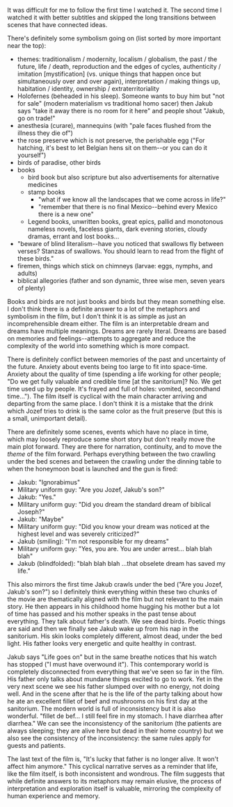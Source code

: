 It was difficult for me to follow the first time I watched it. The second time I watched it with better subtitles and skipped the long transitions between scenes that have connected ideas.

There's definitely some symbolism going on (list sorted by more important near the top): 

- themes: traditionalism / modernity, localism / globalism, the past / the future, life / death, reproduction and the edges of cycles, authenticity / imitation [mystification] (vs. unique things that happen once but simultaneously over and over again), interpretation / making things up, habitation / identity, ownership / extraterritoriality
- Holofernes (beheaded in his sleep). Someone wants to buy him but "not for sale" (modern materialism vs traditional homo sacer) then Jakub says "take it away there is no room for it here" and people shout "Jakub, go on trade!"
- anesthesia (curare), mannequins (with "pale faces flushed from the illness they die of")
- the rose preserve which is not preserve, the perishable egg ("For hatching, it's best to let Belgian hens sit on them--or you can do it yourself")
- birds of paradise, other birds
- books
  - bird book but also scripture but also advertisements for alternative medicines
  - stamp books
     - "what if we know all the landscapes that we come across in life?"
     - "remember that there is no final Mexico--behind every Mexico there is a new one"
  - Legend books, unwritten books, great epics, pallid and monotonous nameless novels, faceless giants, dark evening stories, cloudy dramas, errant and lost books...
- "beware of blind literalism--have you noticed that swallows fly between verses? Stanzas of swallows. You should learn to read from the flight of these birds."
- firemen, things which stick on chimneys (larvae: eggs, nymphs, and adults)
- biblical allegories (father and son dynamic, three wise men, seven years of plenty)

Books and birds are not just books and birds but they mean something else. I don't think there is a definite answer to a lot of the metaphors and symbolism in the film, but I don't think it is as simple as just an incomprehensible dream either. The film is an interpretable dream and dreams have multiple meanings. Dreams are rarely literal. Dreams are based on memories and feelings--attempts to aggregate and reduce the complexity of the world into something which is more compact.

There is definitely conflict between memories of the past and uncertainty of the future. Anxiety about events being too large to fit into space-time. Anxiety about the quality of time (spending a life working for other people; "Do we get fully valuable and credible time [at the sanitorium]? No. We get time used up by people. It's frayed and full of holes: vomited, secondhand time..."). The film itself is cyclical with the main character arriving and departing from the same place. I don't think it is a mistake that the drink which Jozef tries to drink is the same color as the fruit preserve (but this is a small, unimportant detail).

There are definitely some scenes, events which have no place in time, which may loosely reproduce some short story but don't really move the main plot forward. They are there for narration, continuity, and to move the _theme_ of the film forward. Perhaps everything between the two crawling under the bed scenes and between the crawling under the dinning table to when the honeymoon boat is launched and the gun is fired: 

- Jakub: "Ignorabimus"
- Military uniform guy: "Are you Jozef, Jakub's son?"
- Jakub: "Yes."
- Military uniform guy: "Did you dream the standard dream of biblical Joseph?"
- Jakub: "Maybe"
- Military uniform guy: "Did you know your dream was noticed at the highest level and was severely criticized?" 
- Jakub (smiling): "I'm not responsible for my dreams"
- Military uniform guy: "Yes, you are. You are under arrest... blah blah blah"
- Jakub (blindfolded): "blah blah blah ...that obselete dream has saved my life."

This also mirrors the first time Jakub crawls under the bed ("Are you Jozef, Jakub's son?") so I definitely think everything within these two chunks of the movie are thematically aligned with the film but not relevant to the main story. He then appears in his childhood home hugging his mother but a lot of time has passed and his mother speaks in the past tense about everything. They talk about father's death. We see dead birds. Poetic things are said and then we finally see Jakub wake up from his nap in the sanitorium. His skin looks completely different, almost dead, under the bed light. His father looks very energetic and quite healthy in contrast.

Jakub says "Life goes on" but in the same breathe notices that his watch has stopped ("I must have overwound it"). This contemporary world is completely disconnected from everything that we've seen so far in the film. His father only talks about mundane things excited to go to work. Yet in the very next scene we see his father slumped over with no energy, not doing well. And in the scene after that he is the life of the party talking about how he ate an excellent fillet of beef and mushrooms on his first day at the sanitorium. The modern world is full of inconsistency but it is also wonderful. "fillet de bef... I still feel fire in my stomach. I have diarrhea after diarrhea." We can see the inconsistency of the sanitorium (the patients are always sleeping; they are alive here but dead in their home country) but we also see the consistency of the inconsistency: the same rules apply for guests and patients.

The last text of the film is, "It's lucky that father is no longer alive. It won't affect him anymore." This cyclical narrative serves as a reminder that life, like the film itself, is both inconsistent and wondrous. The film suggests that while definite answers to its metaphors may remain elusive, the process of interpretation and exploration itself is valuable, mirroring the complexity of human experience and memory.
